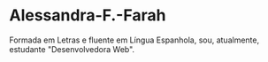 # Alessandra-F.-Farah
Formada em Letras e fluente em Língua Espanhola, sou, atualmente, estudante "Desenvolvedora Web".
